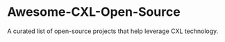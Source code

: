 # Awesome-CXL-Open-Source
A curated list of open-source projects that help leverage CXL technology.
